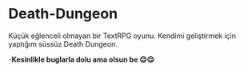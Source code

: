# Death-Dungeon

Küçük eğlenceli olmayan bir TextRPG oyunu. Kendimi geliştirmek için yaptığım süssüz Death Dungeon.

-**Kesinlikle buglarla dolu ama olsun be 😌😌**
